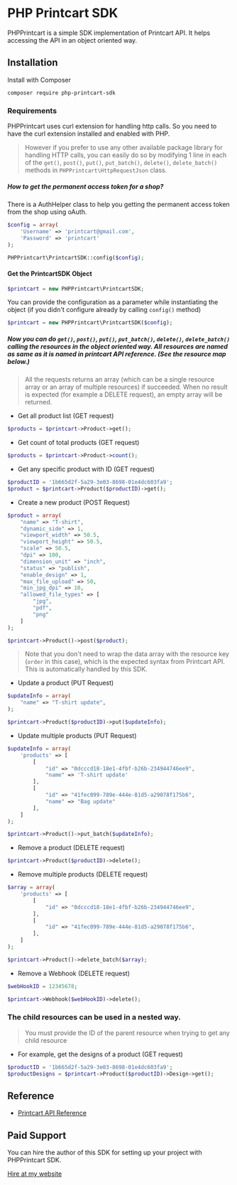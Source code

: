 # PHP Printcart SDK

PHPPrintcart is a simple SDK implementation of Printcart API. It helps accessing the API in an object oriented way. 

## Installation
Install with Composer
```shell
composer require php-printcart-sdk
```

### Requirements
PHPPrintcart uses curl extension for handling http calls. So you need to have the curl extension installed and enabled with PHP.
>However if you prefer to use any other available package library for handling HTTP calls, you can easily do so by modifying 1 line in each of the `get()`, `post()`, `put()`, `put_batch()`, `delete()`, `delete_batch()` methods in `PHPPrintcart\HttpRequestJson` class.

##### How to get the permanent access token for a shop?
There is a AuthHelper class to help you getting the permanent access token from the shop using oAuth. 

```php
$config = array(
    'Username' => 'printcart@gmail.com',
    'Password' => 'printcart'
);

PHPPrintcart\PrintcartSDK::config($config);
```

#### Get the PrintcartSDK Object

```php
$printcart = new PHPPrintcart\PrintcartSDK;
```

You can provide the configuration as a parameter while instantiating the object (if you didn't configure already by calling `config()` method)

```php
$printcart = new PHPPrintcart\PrintcartSDK($config);
```

##### Now you can do `get()`, `post()`, `put()`, `put_batch()`, `delete()`, `delete_batch()` calling the resources in the object oriented way. All resources are named as same as it is named in printcart API reference. (See the resource map below.) 
> All the requests returns an array (which can be a single resource array or an array of multiple resources) if succeeded. When no result is expected (for example a DELETE request), an empty array will be returned.

- Get all product list (GET request)

```php
$products = $printcart->Product->get();
```

- Get count of total products (GET request)

```php
$products = $printcart->Product->count();
```

- Get any specific product with ID (GET request)

```php
$productID = '1b665d2f-5a29-3e03-8698-01e4dc603fa9';
$product = $printcart->Product($productID)->get();
```

- Create a new product (POST Request)

```php
$product = array(
    "name" => "T-shirt",
    "dynamic_side" => 1,
    "viewport_width" => 50.5,
    "viewport_height" => 50.5,
    "scale" => 50.5,
    "dpi" => 100,
    "dimension_unit" => "inch",
    "status" => "publish",
    "enable_design" => 1,
    "max_file_upload" => 50,
    "min_jpg_dpi" => 10,
    "allowed_file_types" => [
        "jpg",
        "pdf",
        "png"
    ]
);

$printcart->Product()->post($product);
```

> Note that you don't need to wrap the data array with the resource key (`order` in this case), which is the expected syntax from Printcart API. This is automatically handled by this SDK.


- Update a product (PUT Request)

```php
$updateInfo = array(
    "name" => "T-shirt update",
);

$printcart->Product($productID)->put($updateInfo);
```

- Update multiple products (PUT Request)

```php
$updateInfo = array(
    'products' => [
        [
            "id" => "0dcccd18-18e1-4fbf-b26b-234944746ee9",
            "name" => 'T-shirt update'
        ],
        [
            "id" => "41fec099-789e-444e-81d5-a29078f175b6",
            "name" => "Bag update"
        ],
    ]
);

$printcart->Product()->put_batch($updateInfo);
```

- Remove a product (DELETE request)

```php
$printcart->Product($productID)->delete();
```

- Remove multiple products (DELETE request)

```php
$array = array(
    'products' => [
        [
            "id" => "0dcccd18-18e1-4fbf-b26b-234944746ee9",
        ],
        [
            "id" => "41fec099-789e-444e-81d5-a29078f175b6",
        ],
    ]
);

$printcart->Product()->delete_batch($array);
```

- Remove a Webhook (DELETE request)

```php
$webHookID = 12345678;

$printcart->Webhook($webHookID)->delete();
```


### The child resources can be used in a nested way.
> You must provide the ID of the parent resource when trying to get any child resource

- For example, get the designs of a product (GET request)

```php
$productID = '1b665d2f-5a29-3e03-8698-01e4dc603fa9';
$productDesigns = $printcart->Product($productID)->Design->get();
```


## Reference
- [Printcart API Reference](https://docs.printcart.com/rest-api-reference/)

## Paid Support
You can hire the author of this SDK for setting up your project with PHPPrintcart SDK. 

[Hire at my website](https://printcart.com/)
